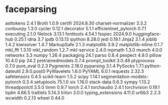 # faceparsing
asttokens                   2.4.1
Brotli                      1.0.9
certifi                     2024.8.30
charset-normalizer          3.3.2
contourpy                   1.3.0
cycler                      0.12.1
decorator                   5.1.1
efficientnet_pytorch        0.7.1
executing                   2.1.0
filelock                    3.13.1
fonttools                   4.54.1
fsspec                      2024.9.0
huggingface-hub             0.25.1
idna                        3.7
ipdb                        0.13.13
ipython                     8.28.0
jedi                        0.19.1
Jinja2                      3.1.4
joblib                      1.4.2
kiwisolver                  1.4.7
MarkupSafe                  2.1.3
matplotlib                  3.9.2
matplotlib-inline           0.1.7
mkl_fft                     1.3.10
mkl_random                  1.2.7
mkl-service                 2.4.0
mpmath                      1.3.0
munch                       4.0.0
networkx                    3.3
numpy                       1.26.4
packaging                   24.1
parso                       0.8.4
pexpect                     4.9.0
pillow                      10.4.0
pip                         24.2
pretrainedmodels            0.7.4
prompt_toolkit              3.0.48
ptyprocess                  0.7.0
pure_eval                   0.2.3
Pygments                    2.18.0
pyparsing                   3.1.4
PySocks                     1.7.1
python-dateutil             2.9.0.post0
PyWavelets                  1.6.0
PyYAML                      6.0.1
requests                    2.32.3
safetensors                 0.4.5
scikit-learn                1.5.2
scipy                       1.14.1
segmentation-models-pytorch 0.3.4
setuptools                  75.1.0
six                         1.16.0
stack-data                  0.6.3
sympy                       1.13.2
threadpoolctl               3.5.0
timm                        0.9.7
torch                       2.4.1
torchaudio                  2.4.1
torchvision                 0.19.1
tqdm                        4.66.5
traitlets                   5.14.3
triton                      3.0.0
typing_extensions           4.11.0
urllib3                     2.2.3
wcwidth                     0.2.13
wheel                       0.44.0
